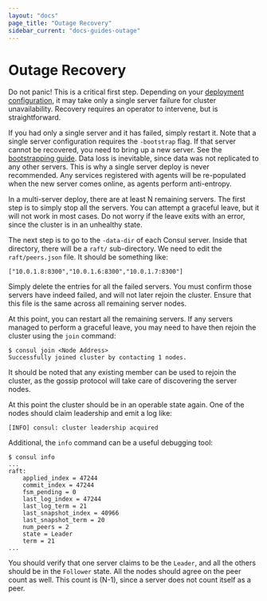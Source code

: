 ```yaml
---
layout: "docs"
page_title: "Outage Recovery"
sidebar_current: "docs-guides-outage"
---
```


# Outage Recovery

Do not panic! This is a critical first step. Depending on your
[deployment configuration](/docs/internals/consensus.html#toc_3), it may
take only a single server failure for cluster unavailability. Recovery
requires an operator to intervene, but is straightforward.

If you had only a single server and it has failed, simply restart it.
Note that a single server configuration requires the `-bootstrap` flag.
If that server cannot be recovered, you need to bring up a new server.
See the [bootstrapping guide](/docs/guides/bootstrapping.html). Data loss
is inevitable, since data was not replicated to any other servers. This
is why a single server deploy is never recommended. Any services registered
with agents will be re-populated when the new server comes online, as
agents perform anti-entropy.

In a multi-server deploy, there are at least N remaining servers. The first step
is to simply stop all the servers. You can attempt a graceful leave, but
it will not work in most cases. Do not worry if the leave exits with an
error, since the cluster is in an unhealthy state.

The next step is to go to the `-data-dir` of each Consul server. Inside
that directory, there will be a `raft/` sub-directory. We need to edit
the `raft/peers.json` file. It should be something like:

```
["10.0.1.8:8300","10.0.1.6:8300","10.0.1.7:8300"]
```

Simply delete the entries for all the failed servers. You must confirm
those servers have indeed failed, and will not later rejoin the cluster.
Ensure that this file is the same across all remaining server nodes.

At this point, you can restart all the remaining servers. If any servers
managed to perform a graceful leave, you may need to have then rejoin
the cluster using the `join` command:

```
$ consul join <Node Address>
Successfully joined cluster by contacting 1 nodes.
```

It should be noted that any existing member can be used to rejoin the cluster,
as the gossip protocol will take care of discovering the server nodes.

At this point the cluster should be in an operable state again. One of the
nodes should claim leadership and emit a log like:

```
[INFO] consul: cluster leadership acquired
```

Additional, the `info` command can be a useful debugging tool:

```
$ consul info
...
raft:
	applied_index = 47244
	commit_index = 47244
	fsm_pending = 0
	last_log_index = 47244
	last_log_term = 21
	last_snapshot_index = 40966
	last_snapshot_term = 20
	num_peers = 2
	state = Leader
	term = 21
...
```

You should verify that one server claims to be the `Leader`, and all the
others should be in the `Follower` state. All the nodes should agree on the
peer count as well. This count is (N-1), since a server does not count itself
as a peer.

